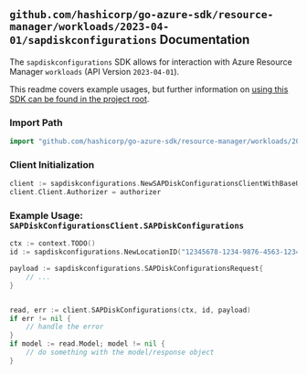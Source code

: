 
## `github.com/hashicorp/go-azure-sdk/resource-manager/workloads/2023-04-01/sapdiskconfigurations` Documentation

The `sapdiskconfigurations` SDK allows for interaction with Azure Resource Manager `workloads` (API Version `2023-04-01`).

This readme covers example usages, but further information on [using this SDK can be found in the project root](https://github.com/hashicorp/go-azure-sdk/tree/main/docs).

### Import Path

```go
import "github.com/hashicorp/go-azure-sdk/resource-manager/workloads/2023-04-01/sapdiskconfigurations"
```


### Client Initialization

```go
client := sapdiskconfigurations.NewSAPDiskConfigurationsClientWithBaseURI("https://management.azure.com")
client.Client.Authorizer = authorizer
```


### Example Usage: `SAPDiskConfigurationsClient.SAPDiskConfigurations`

```go
ctx := context.TODO()
id := sapdiskconfigurations.NewLocationID("12345678-1234-9876-4563-123456789012", "locationValue")

payload := sapdiskconfigurations.SAPDiskConfigurationsRequest{
	// ...
}


read, err := client.SAPDiskConfigurations(ctx, id, payload)
if err != nil {
	// handle the error
}
if model := read.Model; model != nil {
	// do something with the model/response object
}
```
